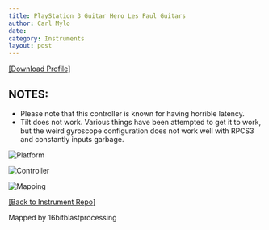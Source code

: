 ```yaml
---
title: PlayStation 3 Guitar Hero Les Paul Guitars
author: Carl Mylo
date: 
category: Instruments
layout: post
---
```


[[Download Profile]](https://github.com/hmxmilohax/rb3-pc/raw/main/instrument-repo/PS3%20Guitar%20Hero%20Les%20Paul%20Guitar.7z)

## NOTES:

* Please note that this controller is known for having horrible latency.
* Tilt does not work. Various things have been attempted to get it to work, but the weird gyroscope configuration does not work well with RPCS3 and constantly inputs garbage.


![Platform](https://raw.githubusercontent.com/hmxmilohax/rb3-pc/main/assets/images/instruments/plat/ps3.png "Platform") 

![Controller](https://raw.githubusercontent.com/hmxmilohax/rb3-pc/main/assets/images/instruments/cont/ghlpcontroller.png "Controller") 

![Mapping](https://raw.githubusercontent.com/hmxmilohax/rb3-pc/main/assets/images/instruments/maps/ps3ghlpmapping.png "Mapping") 

[[Back to Instrument Repo]](https://hmxmilohax.github.io/rb3-pc/english/instrumentrepo/#instrument-list)


Mapped by 16bitblastprocessing